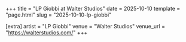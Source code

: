 +++
title = "LP Giobbi at Walter Studios"
date = 2025-10-10
template = "page.html"
slug = "2025-10-10-lp-giobbi"

[extra]
artist = "LP Giobbi"
venue = "Walter Studios"
venue_url = "https://walterstudios.com/"
+++
